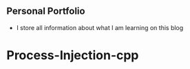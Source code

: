 ## Personal Portfolio
- I store all information about what I am learning on this blog
# Process-Injection-cpp
